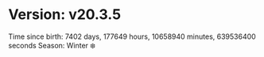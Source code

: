 # Version: v20.3.5
Time since birth: 7402 days, 177649 hours, 10658940 minutes, 639536400 seconds
Season: Winter ❄️
